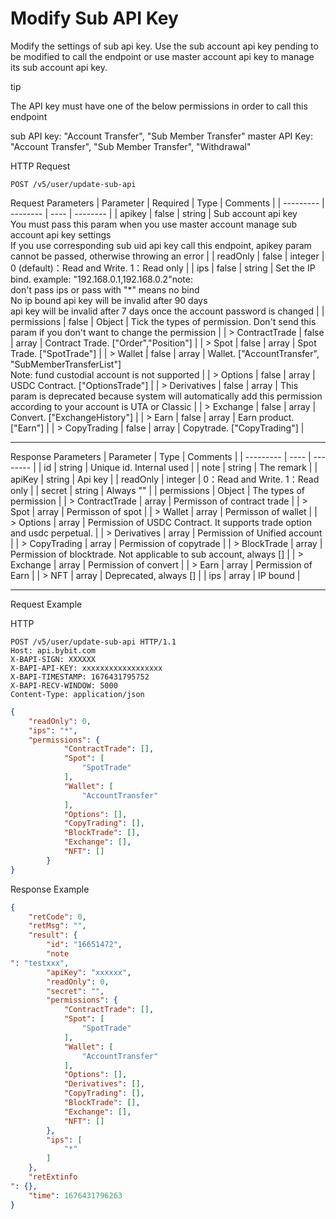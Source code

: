 # Modify Sub API Key
Modify the settings of sub api key. Use the sub account api key pending to be modified to call the endpoint or use master account api key to manage its sub account api key.


tip

The API key must have one of the below permissions in order to call this endpoint

sub API key: "Account Transfer", "Sub Member Transfer"
master API Key: "Account Transfer", "Sub Member Transfer", "Withdrawal"

HTTP Request
```http
POST /v5/user/update-sub-api
```

Request Parameters
| Parameter | Required | Type | Comments |
| --------- | -------- | ---- | -------- |
| apikey | false | string | Sub account api key <br> You must pass this param when you use master account manage sub account api key settings <br> If you use corresponding sub uid api key call this endpoint, apikey param cannot be passed, otherwise throwing an error |
| readOnly | false | integer | 0 (default)：Read and Write. 1：Read only |
| ips | false | string | Set the IP bind. example: "192.168.0.1,192.168.0.2"note: <br> don't pass ips or pass with "*" means no bind<br> No ip bound api key will be invalid after 90 days <br> api key will be invalid after 7 days once the account password is changed |
| permissions | false | Object | Tick the types of permission. Don't send this param if you don't want to change the permission |
| > ContractTrade | false | array | Contract Trade. ["Order","Position"] |
| > Spot | false | array | Spot Trade. ["SpotTrade"] |
| > Wallet | false | array | Wallet. ["AccountTransfer", "SubMemberTransferList"] <br> Note: fund custodial account is not supported |
| > Options | false | array | USDC Contract. ["OptionsTrade"] |
| > Derivatives | false | array | This param is deprecated because system will automatically add this permission according to your account is UTA or Classic |
| > Exchange | false | array | Convert. ["ExchangeHistory"] |
| > Earn | false | array | Earn product. ["Earn"] |
| > CopyTrading | false | array | Copytrade. ["CopyTrading"] |

---


Response Parameters
| Parameter | Type | Comments |
| --------- | ---- | -------- |
| id | string | Unique id. Internal used |
| note | string | The remark |
| apiKey | string | Api key |
| readOnly | integer | 0：Read and Write. 1：Read only |
| secret | string | Always "" |
| permissions | Object | The types of permission |
| > ContractTrade | array | Permisson of contract trade |
| > Spot | array | Permisson of spot |
| > Wallet | array | Permisson of wallet |
| > Options | array | Permission of USDC Contract. It supports trade option and usdc perpetual. |
| > Derivatives | array | Permission of Unified account |
| > CopyTrading | array | Permission of copytrade |
| > BlockTrade | array | Permission of blocktrade. Not applicable to sub account, always [] |
| > Exchange | array | Permission of convert |
| > Earn | array | Permission of Earn |
| > NFT | array | Deprecated, always [] |
| ips | array | IP bound |

---

Request Example

HTTP
 
  
```http
POST /v5/user/update-sub-api HTTP/1.1
Host: api.bybit.com
X-BAPI-SIGN: XXXXXX
X-BAPI-API-KEY: xxxxxxxxxxxxxxxxxx
X-BAPI-TIMESTAMP: 1676431795752
X-BAPI-RECV-WINDOW: 5000
Content-Type: application/json
```

```json
{
    "readOnly": 0,
    "ips": "*",
    "permissions": {
            "ContractTrade": [],
            "Spot": [
                "SpotTrade"
            ],
            "Wallet": [
                "AccountTransfer"
            ],
            "Options": [],
            "CopyTrading": [],
            "BlockTrade": [],
            "Exchange": [],
            "NFT": []
        }
}
```

Response Example
```json
{
    "retCode": 0,
    "retMsg": "",
    "result": {
        "id": "16651472",
        "note
": "testxxx",
        "apiKey": "xxxxxx",
        "readOnly": 0,
        "secret": "",
        "permissions": {
            "ContractTrade": [],
            "Spot": [
                "SpotTrade"
            ],
            "Wallet": [
                "AccountTransfer"
            ],
            "Options": [],
            "Derivatives": [],
            "CopyTrading": [],
            "BlockTrade": [],
            "Exchange": [],
            "NFT": []
        },
        "ips": [
            "*"
        ]
    },
    "retExtinfo
": {},
    "time": 1676431796263
}
```

